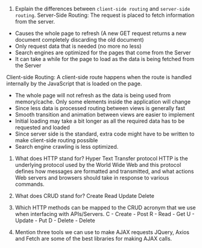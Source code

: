 1.  Explain the differences between `client-side routing` and `server-side routing`.
    Server-Side Routing:
    The request is placed to fetch information from the server.

- Causes the whole page to refresh (A new GET request returns a new document completely discarding the old document)
- Only request data that is needed (no more no less)
- Search engines are optimized for the pages that come from the Server
- It can take a while for the page to load as the data is being fetched from the Server

Client-side Routing:
A client-side route happens when the route is handled internally by the JavaScript that is loaded on the page.

- The whole page will not refresh as the data is being used from memory/cache. Only some elements inside the application will change
- Since less data is processed routing between views is generally fast
- Smooth transition and animation between views are easier to implement
- Initial loading may take a bit longer as all the required data has to be requested and loaded
- Since server side is the standard, extra code might have to be written to make client-side routing possible
- Search engine crawling is less optimized.

1.  What does HTTP stand for?
    Hyper Text Transfer protocol
    HTTP is the underlying protocol used by the World Wide Web and this protocol defines how messages are formatted and transmitted, and what actions Web servers and browsers should take in response to various commands.

1.  What does CRUD stand for?
    Create Read Update Delete

1.  Which HTTP methods can be mapped to the CRUD acronym that we use when interfacing with APIs/Servers.
    C - Create - Post
    R - Read - Get
    U - Update - Put
    D - Delete - Delete

1.  Mention three tools we can use to make AJAX requests
    JQuery, Axios and Fetch are some of the best libraries for making AJAX calls.
